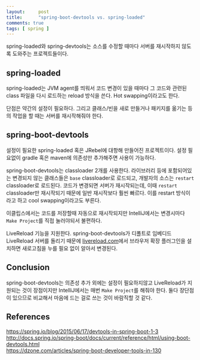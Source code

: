```yaml
---
layout:     post
title:      "spring-boot-devtools vs. spring-loaded"
comments: true
tags: [ spring ]
---
```


spring-loaded와 spring-devtools는 소스를 수정할 때마다 서버를 재시작하지 않도록 도와주는 프로젝트들이다.

## spring-loaded

spring-loaded는 JVM agent를 띄워서 코드 변경이 있을 때마다 그 코드와 관련된 class 파일을 다시 로드하는 reload 방식을 쓴다. Hot swapping이라고도 한다.

단점은 약간의 설정이 필요하다. 그리고 클래스/빈을 새로 만들거나 패키지를 옮기는 등의 작업을 할 때는 서버를 재시작해줘야 한다.

## spring-boot-devtools

설정이 필요한 spring-loaded 혹은 JRebel에 대항해 만들어진 프로젝트이다. 설정 필요없이 gradle 혹은 maven에 의존성만 추가해주면 사용이 가능하다.

spring-boot-devtools는 classloader 2개를 사용한다. 라이브러리 등에 포함되어있는 변경되지 않는 클래스들은 `base` classloader로 로드되고, 개발자의 소스는 `restart` classloader로 로드된다. 코드가 변경되면 서버가 재시작되는데, 이때 `restart` classloader만 재시작되기 때문에 일반 재시작보다 훨씬 빠르다. 이를 restart 방식이라고 하고 cool swapping이라고도 부른다.

이클립스에서는 코드를 저장할때 자동으로 재시작되지만 IntelliJ에서는 변경시마다 `Make Project`를 직접 눌러야되서 불편하다.

LiveReload 기능을 지원한다. spring-boot-devtools가 디폴트로 임베디드 LiveReload 서버를 돌리기 때문에 [livereload.com](http://livereload.com/extensions/)에서 브라우저 확장 플러그인을 설치하면 새로고침을 누를 필요 없이 알아서 변경된다.

## Conclusion

spring-boot-devtools는 의존성 추가 외에는 설정이 필요하지않고 LiveReload가 지원되는 것이 장점이지만 IntelliJ에서는 매번 `Make Project`를 해줘야 한다. 둘다 장단점이 있으므로 비교해서 마음에 드는 걸로 쓰는 것이 바람직할 것 같다.

## References
<https://spring.io/blog/2015/06/17/devtools-in-spring-boot-1-3>  
<http://docs.spring.io/spring-boot/docs/current/reference/html/using-boot-devtools.html>  
<https://dzone.com/articles/spring-boot-developer-tools-in-130>
